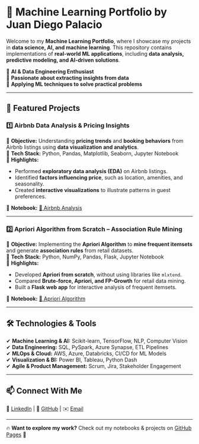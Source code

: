 # 🌟 Machine Learning Portfolio by Juan Diego Palacio

Welcome to my **Machine Learning Portfolio**, where I showcase my projects in **data science, AI, and machine learning**. This repository contains implementations of **real-world ML applications**, including **data analysis, predictive modeling, and AI-driven solutions**.

🔹 **AI & Data Engineering Enthusiast**  
🔹 **Passionate about extracting insights from data**  
🔹 **Applying ML techniques to solve practical problems**  

---

## 🚀 Featured Projects  

### 1️⃣ **Airbnb Data Analysis & Pricing Insights**  
📌 **Objective:** Understanding **pricing trends** and **booking behaviors** from Airbnb listings using **data visualization and analytics**.  
📌 **Tech Stack:** Python, Pandas, Matplotlib, Seaborn, Jupyter Notebook  
📌 **Highlights:**  
- Performed **exploratory data analysis (EDA)** on Airbnb listings.  
- Identified **factors influencing price**, such as location, amenities, and seasonality.  
- Created **interactive visualizations** to illustrate patterns in guest preferences.  

📂 **Notebook:** [🔗 Airbnb Analysis](https://github.com/juandps/juandps.github.io/blob/main/notebooks/Airbnb_Analysis_Notebook.ipynb)  

---

### 2️⃣ **Apriori Algorithm from Scratch – Association Rule Mining**  
📌 **Objective:** Implementing the **Apriori Algorithm** to **mine frequent itemsets** and generate **association rules** from retail datasets.  
📌 **Tech Stack:** Python, NumPy, Pandas, Flask, Jupyter Notebook  
📌 **Highlights:**  
- Developed **Apriori from scratch**, without using libraries like `mlxtend`.  
- Compared **Brute-force, Apriori, and FP-Growth** for retail data mining.  
- Built a **Flask web app** for interactive analysis of frequent itemsets.  

📂 **Notebook:** [🔗 Apriori Algorithm](https://github.com/juandps/juandps.github.io/blob/main/notebooks/Apriori_algo_notebook.ipynb)  

---

## 🛠️ Technologies & Tools  
✔ **Machine Learning & AI:** Scikit-learn, TensorFlow, NLP, Computer Vision  
✔ **Data Engineering:** SQL, PySpark, Azure Synapse, ETL Pipelines  
✔ **MLOps & Cloud:** AWS, Azure, Databricks, CI/CD for ML Models  
✔ **Visualization & BI:** Power BI, Tableau, Python Dash  
✔ **Agile & Product Management:** Scrum, Jira, Stakeholder Engagement  

---

## 📫 Connect With Me  
💼 [LinkedIn](#) | 🔗 [GitHub](https://github.com/juandps) | ✉️ [Email](mailto:jdpalacio97s@gmail.com)  

---

🔥 **Want to explore my work?** Check out my notebooks & projects on [GitHub Pages](https://juandps.github.io/) 🚀  
